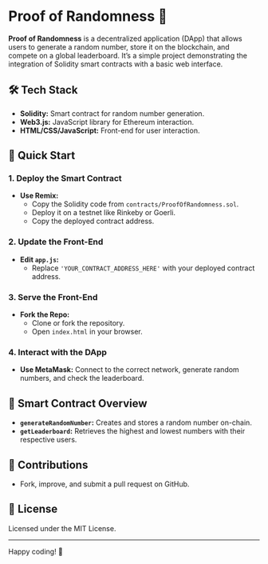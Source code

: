 # Proof of Randomness 🧬

**Proof of Randomness** is a decentralized application (DApp) that allows users to generate a random number, store it on the blockchain, and compete on a global leaderboard. It’s a simple project demonstrating the integration of Solidity smart contracts with a basic web interface.

## 🛠️ Tech Stack

- **Solidity:** Smart contract for random number generation.
- **Web3.js:** JavaScript library for Ethereum interaction.
- **HTML/CSS/JavaScript:** Front-end for user interaction.

## 🚀 Quick Start

### 1. Deploy the Smart Contract

- **Use Remix:** 
  - Copy the Solidity code from `contracts/ProofOfRandomness.sol`.
  - Deploy it on a testnet like Rinkeby or Goerli.
  - Copy the deployed contract address.

### 2. Update the Front-End

- **Edit `app.js`:** 
  - Replace `'YOUR_CONTRACT_ADDRESS_HERE'` with your deployed contract address.

### 3. Serve the Front-End

- **Fork the Repo:**
  - Clone or fork the repository.
  - Open `index.html` in your browser.

### 4. Interact with the DApp

- **Use MetaMask:** Connect to the correct network, generate random numbers, and check the leaderboard.

## 📜 Smart Contract Overview

- **`generateRandomNumber`:** Creates and stores a random number on-chain.
- **`getLeaderboard`:** Retrieves the highest and lowest numbers with their respective users.

## 🌟 Contributions

- Fork, improve, and submit a pull request on GitHub.

## 📝 License

Licensed under the MIT License.

---

Happy coding! 🎉
